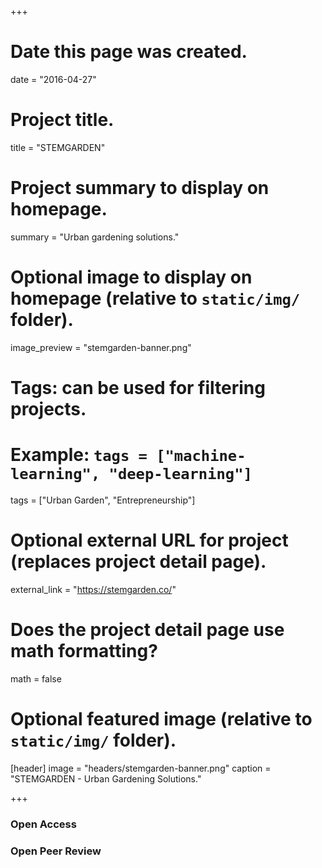 +++
# Date this page was created.
date = "2016-04-27"

# Project title.
title = "STEMGARDEN"

# Project summary to display on homepage.
summary = "Urban gardening solutions."

# Optional image to display on homepage (relative to `static/img/` folder).
image_preview = "stemgarden-banner.png"

# Tags: can be used for filtering projects.
# Example: `tags = ["machine-learning", "deep-learning"]`
tags = ["Urban Garden", "Entrepreneurship"]

# Optional external URL for project (replaces project detail page).
external_link = "https://stemgarden.co/" 

# Does the project detail page use math formatting?
math = false

# Optional featured image (relative to `static/img/` folder).   

[header]
image = "headers/stemgarden-banner.png"
caption = "STEMGARDEN - Urban Gardening Solutions."

+++

### Open Access

### Open Peer Review




